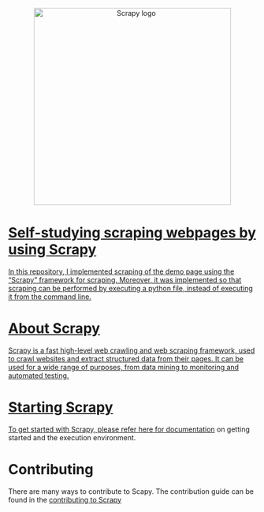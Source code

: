 <p align="center"><a href="https://docs.scrapy.org/en/latest/#" target="_brank"><img src="https://miro.medium.com/v2/resize:fit:4800/format:webp/0*Laju4c4-MKJgxOqp.png" width="400" alt="Scrapy logo"</a></p>




# Self-studying scraping webpages by using Scrapy
In this repository, I implemented scraping of the demo page using the “Scrapy” framework for scraping. Moreover, it was implemented so that scraping can be performed by executing a python file, instead of executing it from the command line.

# About Scrapy
Scrapy is a fast high-level web crawling and web scraping framework, used to crawl websites and extract structured data from their pages. It can be used for a wide range of purposes, from data mining to monitoring and automated testing.

# Starting Scrapy
To get started with Scrapy, please refer here for [documentation](https://docs.scrapy.org/en/latest/index.html) on getting started and the execution environment.

# Contributing
There are many ways to contribute to Scapy. The contribution guide can be found in the [contributing to Scrapy](https://docs.scrapy.org/en/master/contributing.html)
